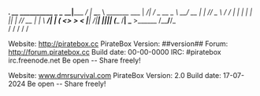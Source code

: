 
____________________.__               __        __________
\______   \______   \__|___________ _/  |_  ____\______   \ _______  ___
 |       _/|     ___/  \_  __ \__  \\   __\/ __ \|    |  _//  _ \  \/  /
 |    |   \|    |   |  ||  | \// __ \|  | \  ___/|    |   (  <_> >    <
 |____|_  /|____|   |__||__|  (____  /__|  \___  >______  /\____/__/\_ \
        \/                         \/          \/       \/            \/

Website: http://piratebox.cc                  PirateBox Version: ##version##
Forum:   http://forum.piratebox.cc            Build date: 00-00-0000
IRC:     #piratebox irc.freenode.net          Be open  --  Share freely!

Website: www.dmrsurvival.com                  PirateBox Version: 2.0
Build date: 17-07-2024                        Be open  --  Share freely!
